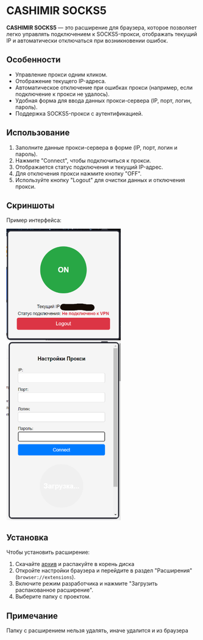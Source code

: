 <h1>CASHIMIR SOCKS5</h1>
<p><strong>CASHIMIR SOCKS5</strong> — это расширение для браузера, которое позволяет легко управлять подключением к SOCKS5-прокси, отображать текущий IP и автоматически отключаться при возникновении ошибок.</p>

<h2>Особенности</h2>
<ul>
  <li>Управление прокси одним кликом.</li>
  <li>Отображение текущего IP-адреса.</li>
  <li>Автоматическое отключение при ошибках прокси (например, если подключение к прокси не удалось).</li>
  <li>Удобная форма для ввода данных прокси-сервера (IP, порт, логин, пароль).</li>
  <li>Поддержка SOCKS5-прокси с аутентификацией.</li>
</ul>

<h2>Использование</h2>
<ol>
  <li>Заполните данные прокси-сервера в форме (IP, порт, логин и пароль).</li>
  <li>Нажмите "Connect", чтобы подключиться к прокси.</li>
  <li>Отображается статус подключения и текущий IP-адрес.</li>
  <li>Для отключения прокси нажмите кнопку "OFF".</li>
  <li>Используйте кнопку "Logout" для очистки данных и отключения прокси.</li>
</ol>

<h2>Скриншоты</h2>
<p>Пример интерфейса:</p>
<img src="screenshot1.png" alt="CASHIMIR SOCKS5 Login Interface" width="300">
<img src="screenshot2.png" alt="CASHIMIR SOCKS5 Main Interface" width="300">

<h2>Установка</h2>
<p>Чтобы установить расширение:</p>
<ol>
  <li>Скачайте <a href="https://github.com/FSystem88/vpn-for-chrome/archive/refs/heads/main.zip">архив</a> и распакуйте в корень диска</li>
  <li>Откройте настройки браузера и перейдите в раздел "Расширения" (<code>browser://extensions</code>).</li>
  <li>Включите режим разработчика и нажмите "Загрузить распакованное расширение".</li>
  <li>Выберите папку с проектом.</li>
</ol>

<h2>Примечание</h2>
<p>Папку с расширением нельзя удалять, иначе удалится и из браузера</p>
